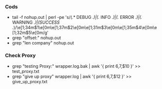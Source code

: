 ### Cods
- tail -f nohup.out | perl -pe 's/(.* DEBUG .*)|(.* INFO .*)|(.* ERROR .*)|(.* WARNING .*)|(SUCCESS .*)/\e[1;34m$1\e[0m\e[1;37m$2\e[0m\e[1;31m$3\e[0m\e[1;35m$4\e[0m\e[1;32m$5\e[0m/g'
- grep "offset:" nohup.out
- grep "len company" nohup.out

### Check Proxy
- grep "testing Proxy:" wrapper.log.bak | awk '{ print $6,$7,$10 }' >> test_proxy.txt
- grep "give up proxy" wrapper.log | awk '{ print $6,$7,$12 }' >> give_up_proxy.txt